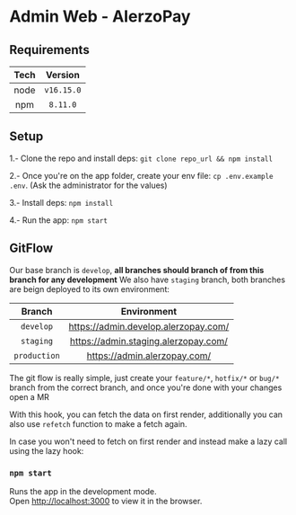 # Admin Web - AlerzoPay

## Requirements

| Tech |  Version   |
| :--: | :--------: |
| node | `v16.15.0` |
| npm  |  `8.11.0`  |

## Setup


1.- Clone the repo and install deps: `git clone repo_url && npm install`

2.- Once you're on the app folder, create your env file: `cp .env.example .env`. (Ask the administrator for the values)

3.- Install deps: `npm install`

4.- Run the app: `npm start`

## GitFlow

Our base branch is `develop`, **all branches should branch of from this branch for any development** We also have `staging` branch, both branches are beign deployed to its own environment:

| Branch |        Environment         |
| :----: | :------------------------: |
| `develop`  | https://admin.develop.alerzopay.com/ |
| `staging` | https://admin.staging.alerzopay.com/  |
| `production` | https://admin.alerzopay.com/  |

The git flow is really simple, just create your `feature/*`, `hotfix/*` or `bug/*` branch from the correct branch, and once you're done with your changes open a MR



With this hook, you can fetch the data on first render, additionally you can also use `refetch` function to make a fetch again.

In case you won't need to fetch on first render and instead make a lazy call using the lazy hook:


### `npm start`

Runs the app in the development mode.\
Open [http://localhost:3000](http://localhost:3000) to view it in the browser.

